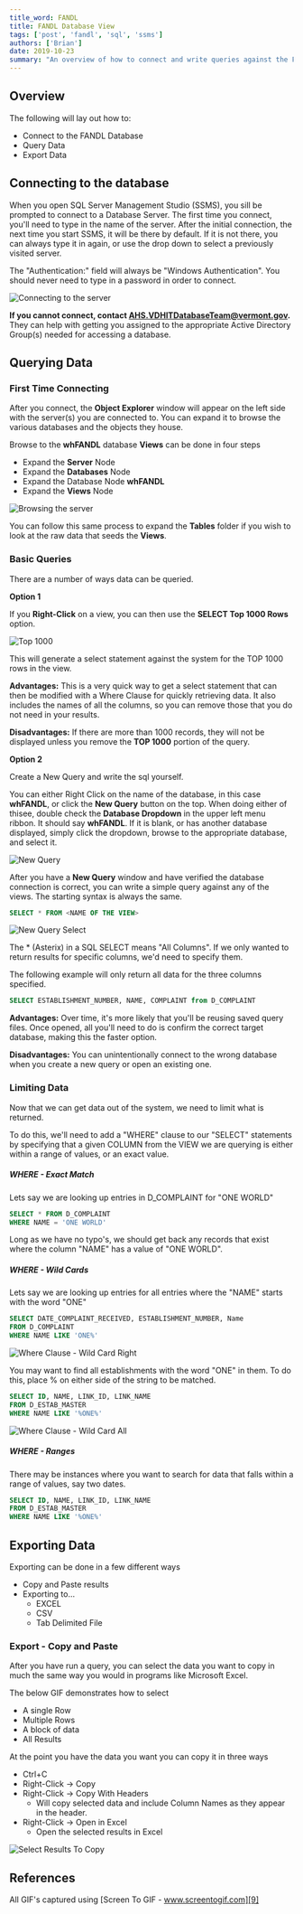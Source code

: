 ```yaml
---
title_word: FANDL
title: FANDL Database View
tags: ['post', 'fandl', 'sql', 'ssms']
authors: ['Brian']
date: 2019-10-23
summary: "An overview of how to connect and write queries against the FANDL Warehouse."
---
```


## Overview

The following will lay out how to:

* Connect to the FANDL Database
* Query Data
* Export Data

## Connecting to the database

When you open SQL Server Management Studio (SSMS), you sill be prompted to connect to a Database Server. The first time you connect, you'll need to type in the name of the server. After the initial connection, the next time you start SSMS, it will be there by default. If it is not there, you can always type it in again, or use the drop down to select a previously visited server.

The "Authentication:" field will always be "Windows Authentication". You should never need to type in a password in order to connect. 

![Connecting to the server][1]

**If you cannot connect, contact AHS.VDHITDatabaseTeam@vermont.gov.** They can help with getting you assigned to the appropriate Active Directory Group(s) needed for accessing a database.

## Querying Data

### First Time Connecting

After you connect, the **Object Explorer** window will appear on the left side with the server(s) you are connected to. You can expand it to browse the various databases and the objects they house.

Browse to the **whFANDL** database **Views** can be done in four steps

* Expand the **Server** Node
* Expand the **Databases** Node
* Expand the Database Node **whFANDL**
* Expand the **Views** Node

![Browsing the server][2]

You can follow this same process to expand the **Tables** folder if you wish to look at the raw data that seeds the **Views**.

### Basic Queries

There are a number of ways data can be queried.

**Option 1**

If you **Right-Click** on a view, you can then use the **SELECT Top 1000 Rows** option. 

![Top 1000][3]

This will generate a select statement against the system for the TOP 1000 rows in the view.

**Advantages:** This is a very quick way to get a select statement that can then be modified with a Where Clause for quickly retrieving data. It also includes the names of all the columns, so you can remove those that you do not need in your results.

**Disadvantages:** If there are more than 1000 records, they will not be displayed unless you remove the **TOP 1000** portion of the query.

**Option 2**

Create a New Query and write the sql yourself.

You can either Right Click on the name of the database, in this case **whFANDL**, or click the **New Query** button on the top. When doing either of thisee, double check the **Database Dropdown** in the upper left menu ribbon. It should say **whFANDL**. If it is blank, or has another database displayed, simply click the dropdown, browse to the appropriate database, and select it.

![New Query][4]


After you have a **New Query** window and have verified the database connection is correct, you can write a simple query against any of the views. The starting syntax is always the same.

```sql
SELECT * FROM <NAME OF THE VIEW>
```

![New Query Select][5]

The * (Asterix) in a SQL SELECT means "All Columns". If we only wanted to return results for specific columns, we'd need to specify them.

The following example will only return all data for the three columns specified.

```sql
SELECT ESTABLISHMENT_NUMBER, NAME, COMPLAINT from D_COMPLAINT
```

**Advantages:** Over time, it's more likely that you'll be reusing saved query files. Once opened, all you'll need to do is confirm the correct target database, making this the faster option.

**Disadvantages:** You can unintentionally connect to the wrong database when you create a new query or open an existing one.

### Limiting Data

Now that we can get data out of the system, we need to limit what is returned.

To do this, we'll need to add a "WHERE" clause to our "SELECT" statements by specifying that a given COLUMN from the VIEW we are querying is either within a range of values, or an exact value.

##### WHERE - Exact Match

Lets say we are looking up entries in D_COMPLAINT for "ONE WORLD"

```sql
SELECT * FROM D_COMPLAINT
WHERE NAME = 'ONE WORLD'
```

Long as we have no typo's, we should get back any records that exist where the column "NAME" has a value of "ONE WORLD".

##### WHERE - Wild Cards

Lets say we are looking up entries for all entries where the "NAME" starts with the word "ONE"

```sql
SELECT DATE_COMPLAINT_RECEIVED, ESTABLISHMENT_NUMBER, Name
FROM D_COMPLAINT
WHERE NAME LIKE 'ONE%'
```

![Where Clause - Wild Card Right][6]




You may want to find all establishments with the word "ONE" in them. To do this, place % on either side of the string to be matched.

```sql
SELECT ID, NAME, LINK_ID, LINK_NAME
FROM D_ESTAB_MASTER
WHERE NAME LIKE '%ONE%'
```

![Where Clause - Wild Card All][7]


##### WHERE - Ranges

There may be instances where you want to search for data that falls within a range of values, say two dates.

```sql
SELECT ID, NAME, LINK_ID, LINK_NAME
FROM D_ESTAB_MASTER
WHERE NAME LIKE '%ONE%'
```


## Exporting Data

Exporting can be done in a few different ways

* Copy and Paste results
* Exporting to...
  * EXCEL
  * CSV
  * Tab Delimited File

### Export - Copy and Paste

After you have run a query, you can select the data you want to copy in much the same way you would in programs like Microsoft Excel.

The below GIF demonstrates how to select
* A single Row
* Multiple Rows
* A block of data
* All Results

At the point you have the data you want you can copy it in three ways

* Ctrl+C
* Right-Click -> Copy
* Right-Click -> Copy With Headers
  * Will copy selected data and include Column Names as they appear in the header.
* Right-Click -> Open in Excel
  * Open the selected results in Excel

![Select Results To Copy][8]


## References

All GIF's captured using [Screen To GIF - www.screentogif.com][9]

[1]: /assets/images/posts/fandl/FANDL_Tutorial_Connect.gif
[2]: /assets/images/posts/fandl/FANDL_Tutorial_Browse.gif
[3]: /assets/images/posts/fandl/FANDL_Tutorial_Top1000.gif
[4]: /assets/images/posts/fandl/FANDL_Tutorial_NewQueryDatabase.gif
[5]: /assets/images/posts/fandl/FANDL_Tutorial_NewQuerySelect.gif
[6]: /assets/images/posts/fandl/FANDL_Tutorial_WhereWildCard_Right.gif
[7]: /assets/images/posts/fandl/FANDL_Tutorial_WhereWildCard_All.gif
[8]: /assets/images/posts/fandl/FANDL_Tutorial_SelectResults.gif
[9]: https://www.screentogif.com/